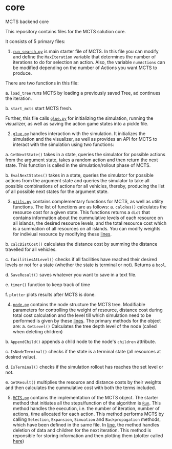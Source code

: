 # core
MCTS backend core

This repository contains files for the MCTS solution core. 

It consists of 5 primary files:

1. [`run_search.py`](src/run_search.py) is main starter file of MCTS. In this file you can modify and define the `MaxIteration` variable that determines the number of iterations to do for selection an action. Also, the variable `numActions` can be modified depending on the number of Actions you want MCTS to produce.

There are two functions in this file:

a. `load_tree` runs MCTS by loading a previously saved Tree, ad continues the iteration.

b. `start_mcts` start MCTS fresh.

Further, this file calls [`glue.py`](src/glue.py) for initializing the simulation, running the visualizer, as well as saving the action game states into a pickle file.

2. [`glue.py`](src/glue.py) handles interaction with the simulation. It initializes the simulation and the visualizer, as well as provides an API for MCTS to interact with the simulation using two functions:

a. `GetNextState()` takes in a state, queries the simulator for possible actions from the argument state, takes a random action and then return the next state. This function is called in the simulation/rollout phase of MCTS.

b. `EvalNextStates()` takes in a state, queries the simulator for possible actions from the argument state and queries the simulator to take all possible combinations of actions for all vehicles, thereby, producing the list of all possible next states for the argument state.

3. [`utils.py`](src/utils.py) contains complementary functions for MCTS, as well as utility functions. The list of functions are as follows:
a. `calcRes()` calculates the resource cost for a given state. This functions returns a `dict` that contains information about the cummulative levels of each resource on all islands, the desired resource levels, and the total resource cost which is a summation of all resources on all islands. You can modify weights for indiviual resource by modifying these [lines](https://github.com/droneconia/core/blob/67e6ace02271b51e9d00e7daec49ddaedf35b45d/src/utils.py#L7-L9).

b. `calcDistCost()` calculates the distance cost by summing the distance travelled for all vehicles.

c. `facilitiesAtLevel()` checks if all facilities have reached their desired levels or not for a state (whether the state is terminal or not). Returns a `bool`.

d. `SaveResult()` saves whatever you want to save in a text file.

e. `timer()` function to keep track of time

f. `plotter` plots results after MCTS is done.

4. [`node.py`](src/node.py) contains the node structure the MCTS tree. Modifiable parameters for controlling the weight of resource, distance cost during total cost calculation and the level till which simulation need to be performed is given by these [lines](https://github.com/droneconia/core/blob/67e6ace02271b51e9d00e7daec49ddaedf35b45d/src/node.py#L4-L6).  The primary methods for the object are:
a. `GetLevel()` Calculates the tree depth level of the node (called when deleting children)

b. `AppendChild()` appends a child node to the node's `children` attribute.

c. `IsNodeTerminal()` checks if the state is a terminal state (all resources at desired value).

d. `IsTerminal()` checks if the simulation rollout has reaches the set level or not.

e. `GetResult()` multiplies the resource and distance costs by their weights and then calculates the cummulative cost with both the terms included.

5. [`MCTS.py`](src/MCTS.py) contains the implementation of the MCTS object. The starter method that initiates all the steps/function of the algorithm is [`Run`](https://github.com/droneconia/core/blob/67e6ace02271b51e9d00e7daec49ddaedf35b45d/src/MCTS.py#L488). This method handles the execution, i.e. the number of iteration, number of actions, time allocated for each action. This method performs MCTS by calling `Selection`, `Expansion`, `Simuation` and `Backpropagation` methods, which have been defined in the same file. In [line](https://github.com/droneconia/core/blob/67e6ace02271b51e9d00e7daec49ddaedf35b45d/src/MCTS.py#L561), the method handles deletion of data and children for the next iteration. This method is reponsible for storing information and then plotting them (plotter called [here](https://github.com/droneconia/core/blob/67e6ace02271b51e9d00e7daec49ddaedf35b45d/src/MCTS.py#L579))